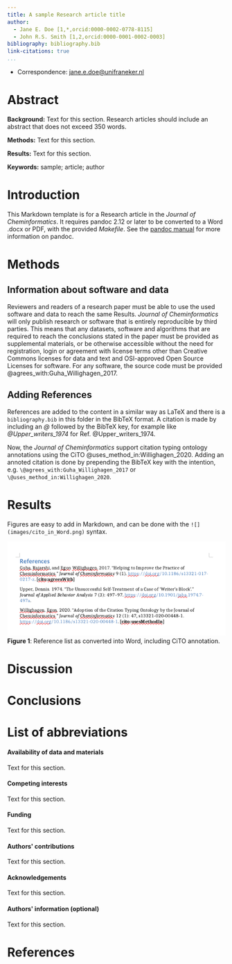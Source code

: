 ```yaml
---
title: A sample Research article title
author:
  - Jane E. Doe [1,*,orcid:0000-0002-0778-8115]
  - John R.S. Smith [1,2,orcid:0000-0001-0002-0003]
bibliography: bibliography.bib
link-citations: true
...
```



* Correspondence:
jane.e.doe@unifraneker.nl


# Abstract

**Background:** Text for this section. Research articles should include an abstract
that does not exceed 350 words.

**Methods:** Text for this section.

**Results:** Text for this section.

**Keywords:** sample; article; author

<!-- A graphical abstract can be supplied which, together with the article title,
  should provide the reader with a visual description of the type of chemistry covered
  in the article. The graphical abstract should be 920 x 300 pixels and a maximum of
  150KB jpeg, png or svg file. -->

# Introduction

This Markdown template is for a Research article in the *Journal of Cheminformatics*.
It requires pandoc 2.12 or later to be converted to a Word .docx or PDF, with the 
provided *Makefile*. See the [pandoc manual](http://pandoc.org/MANUAL.html) for more
information on pandoc.

# Methods

## Information about software and data

Reviewers and readers of a research paper must be able to use the used software and
data to reach the same Results. *Journal of Cheminformatics* will only publish research
or software that is entirely reproducible by third parties. This means that any
datasets, software and algorithms that are required to reach the conclusions stated
in the paper must be provided as supplemental materials, or be otherwise accessible
without the need for registration, login or agreement with license terms other than
Creative Commons licenses for data and text and OSI-approved Open Source Licenses
for software. For any software, the source code must be provided
@agrees_with:Guha_Willighagen_2017.

## Adding References

References are added to the content in a similar way as LaTeX and there is a
`bibliography.bib` in this folder in the BibTeX format. A citation is made
by including an *\@* followed by the BibTeX key, for example like
*\@Upper_writers_1974* for Ref. @Upper_writers_1974.

Now, the *Journal of Cheminformatics* support citation typing ontology annotations
using the CiTO @uses_method_in:Willighagen_2020. Adding an annoted citation
is done by prepending the BibTeX key with the intention, e.g.
`\@agrees_with:Guha_Willighagen_2017` or `\@uses_method_in:Willighagen_2020`.


# Results

Figures are easy to add in Markdown, and can be done with the `![](images/cito_in_Word.png)`
syntax.

![](images/cito_in_Word.png)
**Figure 1**: Reference list as converted into Word, including CiTO annotation.

# Discussion

# Conclusions

# List of abbreviations


#### Availability of data and materials
Text for this section.

#### Competing interests
Text for this section.

#### Funding
Text for this section.

#### Authors' contributions
Text for this section.

#### Acknowledgements
Text for this section.

#### Authors' information (optional)
Text for this section.



# References
